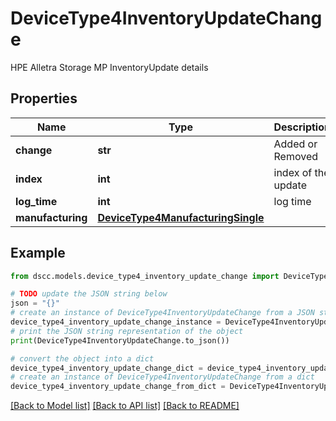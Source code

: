 # DeviceType4InventoryUpdateChange

HPE Alletra Storage MP InventoryUpdate details

## Properties

Name | Type | Description | Notes
------------ | ------------- | ------------- | -------------
**change** | **str** | Added or Removed | [optional] 
**index** | **int** | index of the update | [optional] 
**log_time** | **int** | log time | [optional] 
**manufacturing** | [**DeviceType4ManufacturingSingle**](DeviceType4ManufacturingSingle.md) |  | [optional] 

## Example

```python
from dscc.models.device_type4_inventory_update_change import DeviceType4InventoryUpdateChange

# TODO update the JSON string below
json = "{}"
# create an instance of DeviceType4InventoryUpdateChange from a JSON string
device_type4_inventory_update_change_instance = DeviceType4InventoryUpdateChange.from_json(json)
# print the JSON string representation of the object
print(DeviceType4InventoryUpdateChange.to_json())

# convert the object into a dict
device_type4_inventory_update_change_dict = device_type4_inventory_update_change_instance.to_dict()
# create an instance of DeviceType4InventoryUpdateChange from a dict
device_type4_inventory_update_change_from_dict = DeviceType4InventoryUpdateChange.from_dict(device_type4_inventory_update_change_dict)
```
[[Back to Model list]](../README.md#documentation-for-models) [[Back to API list]](../README.md#documentation-for-api-endpoints) [[Back to README]](../README.md)


